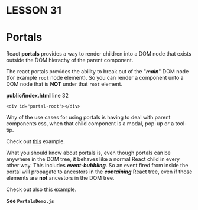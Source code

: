 # LESSON 31
# Portals
React **portals** provides a way to render children into a DOM node that exists outside the DOM hierachy of the parent component.

The react portals provides the ability to break out of the "***main***" DOM node (for example `root` node element). So you can render a component unto a DOM node that is **NOT** under that `root` element.

**public/index.html** line 32
```
<div id="portal-root"></div>
```

Why of the use cases for using portals is having to deal with parent components css, when that child component is a modal, pop-up or a tool-tip.

Check out [this](https://codesandbox.io/s/00254q4n6p) example.

What you should know about portals is, even though portals can be anywhere in the DOM tree, it behaves like a normal React child in every other way. This includes ***event-bubbling***. So an event fired from inside the portal will propagate to ancestors in the ***containing*** React tree, even if those elements are **not** ancestors in the DOM tree.

Check out also [this](https://codepen.io/gaearon/pen/jGBWpE) example.

**See `PortalsDemo.js`**